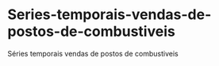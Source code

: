 # Series-temporais-vendas-de-postos-de-combustiveis
Séries temporais vendas de postos de combustiveis
